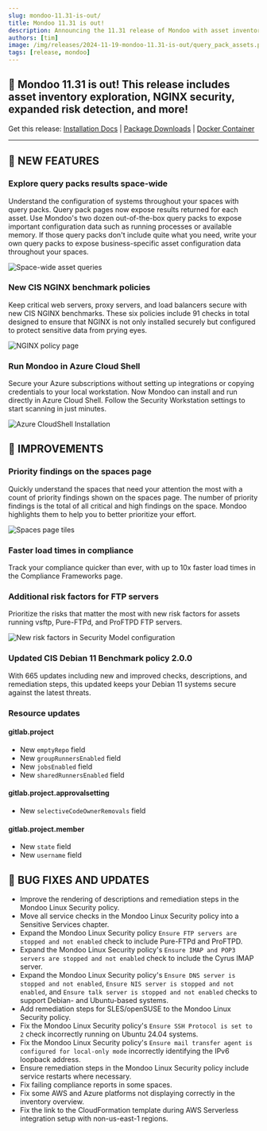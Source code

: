 ```yaml
---
slug: mondoo-11.31-is-out/
title: Mondoo 11.31 is out!
description: Announcing the 11.31 release of Mondoo with asset inventory exploration, NGINX security, expanded risk detection, and more!
authors: [tim]
image: /img/releases/2024-11-19-mondoo-11.31-is-out/query_pack_assets.png
tags: [release, mondoo]
---
```


## 🥳 Mondoo 11.31 is out! This release includes asset inventory exploration, NGINX security, expanded risk detection, and more!

Get this release: [Installation Docs](https://mondoo.com/docs/cnspec/) | [Package Downloads](https://releases.mondoo.com/cnspec/) | [Docker Container](https://hub.docker.com/r/mondoo/cnspec)

---

## 🎉 NEW FEATURES

### Explore query packs results space-wide

Understand the configuration of systems throughout your spaces with query packs. Query pack pages now expose results returned for each asset. Use Mondoo's two dozen out-of-the-box query packs to expose important configuration data such as running processes or available memory. If those query packs don't include quite what you need, write your own query packs to expose business-specific asset configuration data throughout your spaces.

![Space-wide asset queries](/img/releases/2024-11-19-mondoo-11.31-is-out/query_pack_assets.png)

### New CIS NGINX benchmark policies

Keep critical web servers, proxy servers, and load balancers secure with new CIS NGINX benchmarks. These six policies include 91 checks in total designed to ensure that NGINX is not only installed securely but configured to protect sensitive data from prying eyes.

![NGINX policy page](/img/releases/2024-11-19-mondoo-11.31-is-out/nginx_policy.png)

### Run Mondoo in Azure Cloud Shell

Secure your Azure subscriptions without setting up integrations or copying credentials to your local workstation. Now Mondoo can install and run directly in Azure Cloud Shell. Follow the Security Workstation settings to start scanning in just minutes.

![Azure CloudShell Installation](/img/releases/2024-11-19-mondoo-11.31-is-out/cloudshell_install.png)

## 🧹 IMPROVEMENTS

### Priority findings on the spaces page

Quickly understand the spaces that need your attention the most with a count of priority findings shown on the spaces page. The number of priority findings is the total of all critical and high findings on the space. Mondoo highlights them to help you to better prioritize your effort.

![Spaces page tiles](/img/releases/2024-11-19-mondoo-11.31-is-out/priority_findings.png)

### Faster load times in compliance

Track your compliance quicker than ever, with up to 10x faster load times in the Compliance Frameworks page.

### Additional risk factors for FTP servers

Prioritize the risks that matter the most with new risk factors for assets running vsftp, Pure-FTPd, and ProFTPD FTP servers.

![New risk factors in Security Model configuration](/img/releases/2024-11-19-mondoo-11.31-is-out/risk_factors.png)

### Updated CIS Debian 11 Benchmark policy 2.0.0

With 665 updates including new and improved checks, descriptions, and remediation steps, this updated keeps your Debian 11 systems secure against the latest threats.

### Resource updates

#### gitlab.project

- New `emptyRepo` field
- New `groupRunnersEnabled` field
- New `jobsEnabled` field
- New `sharedRunnersEnabled` field

#### gitlab.project.approvalsetting

- New `selectiveCodeOwnerRemovals` field

#### gitlab.project.member

- New `state` field
- New `username` field

## 🐛 BUG FIXES AND UPDATES

- Improve the rendering of descriptions and remediation steps in the Mondoo Linux Security policy.
- Move all service checks in the Mondoo Linux Security policy into a Sensitive Services chapter.
- Expand the Mondoo Linux Security policy `Ensure FTP servers are stopped and not enabled` check to include Pure-FTPd and ProFTPD.
- Expand the Mondoo Linux Security policy's `Ensure IMAP and POP3 servers are stopped and not enabled` check to include the Cyrus IMAP server.
- Expand the Mondoo Linux Security policy's `Ensure DNS server is stopped and not enabled`, `Ensure NIS server is stopped and not enabled`, and `Ensure talk server is stopped and not enabled` checks to support Debian- and Ubuntu-based systems.
- Add remediation steps for SLES/openSUSE to the Mondoo Linux Security policy.
- Fix the Mondoo Linux Security policy's `Ensure SSH Protocol is set to 2` check incorrectly running on Ubuntu 24.04 systems.
- Fix the Mondoo Linux Security policy's `Ensure mail transfer agent is configured for local-only mode` incorrectly identifying the IPv6 loopback address.
- Ensure remediation steps in the Mondoo Linux Security policy include service restarts where necessary.
- Fix failing compliance reports in some spaces.
- Fix some AWS and Azure platforms not displaying correctly in the inventory overview.
- Fix the link to the CloudFormation template during AWS Serverless integration setup with non-us-east-1 regions.
